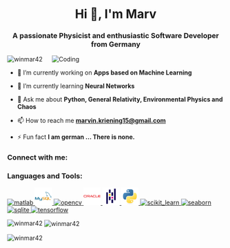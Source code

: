 <h1 align="center">Hi 👋, I'm Marv</h1>
<h3 align="center">A passionate Physicist and enthusiastic Software Developer from Germany</h3>
<img align="right" alt="Coding" width="400" src="https://cdn.dribbble.com/users/4679749/screenshots/15934923/media/0e73ba235165bf091f3f52e4cc5af6a1.gif">

<p align="left"> <img src="https://komarev.com/ghpvc/?username=winmar42&label=Profile%20views&color=0e75b6&style=flat" alt="winmar42" /> </p>

- 🔭 I’m currently working on **Apps based on Machine Learning**

- 🌱 I’m currently learning **Neural Networks**

- 💬 Ask me about **Python, General Relativity, Environmental Physics and Chaos**

- 📫 How to reach me **marvin.kriening15@gmail.com**

- ⚡ Fun fact **I am german ... There is none.**

<h3 align="left">Connect with me:</h3>
<p align="left">
</p>

<h3 align="left">Languages and Tools:</h3>
<p align="left"> <a href="https://www.mathworks.com/" target="_blank" rel="noreferrer"> <img src="https://upload.wikimedia.org/wikipedia/commons/2/21/Matlab_Logo.png" alt="matlab" width="40" height="40"/> </a> <a href="https://www.mysql.com/" target="_blank" rel="noreferrer"> <img src="https://raw.githubusercontent.com/devicons/devicon/master/icons/mysql/mysql-original-wordmark.svg" alt="mysql" width="40" height="40"/> </a> <a href="https://opencv.org/" target="_blank" rel="noreferrer"> <img src="https://www.vectorlogo.zone/logos/opencv/opencv-icon.svg" alt="opencv" width="40" height="40"/> </a> <a href="https://www.oracle.com/" target="_blank" rel="noreferrer"> <img src="https://raw.githubusercontent.com/devicons/devicon/master/icons/oracle/oracle-original.svg" alt="oracle" width="40" height="40"/> </a> <a href="https://pandas.pydata.org/" target="_blank" rel="noreferrer"> <img src="https://raw.githubusercontent.com/devicons/devicon/2ae2a900d2f041da66e950e4d48052658d850630/icons/pandas/pandas-original.svg" alt="pandas" width="40" height="40"/> </a> <a href="https://www.python.org" target="_blank" rel="noreferrer"> <img src="https://raw.githubusercontent.com/devicons/devicon/master/icons/python/python-original.svg" alt="python" width="40" height="40"/> </a> <a href="https://scikit-learn.org/" target="_blank" rel="noreferrer"> <img src="https://upload.wikimedia.org/wikipedia/commons/0/05/Scikit_learn_logo_small.svg" alt="scikit_learn" width="40" height="40"/> </a> <a href="https://seaborn.pydata.org/" target="_blank" rel="noreferrer"> <img src="https://seaborn.pydata.org/_images/logo-mark-lightbg.svg" alt="seaborn" width="40" height="40"/> </a> <a href="https://www.sqlite.org/" target="_blank" rel="noreferrer"> <img src="https://www.vectorlogo.zone/logos/sqlite/sqlite-icon.svg" alt="sqlite" width="40" height="40"/> </a> <a href="https://www.tensorflow.org" target="_blank" rel="noreferrer"> <img src="https://www.vectorlogo.zone/logos/tensorflow/tensorflow-icon.svg" alt="tensorflow" width="40" height="40"/> </a> </p>

<p><img align="left" src="https://github-readme-stats.vercel.app/api/top-langs?username=winmar42&show_icons=true&locale=en&layout=compact" alt="winmar42" /></p>

<p>&nbsp;<img align="center" src="https://github-readme-stats.vercel.app/api?username=winmar42&show_icons=true&locale=en" alt="winmar42" /></p>

<p><img align="center" src="https://github-readme-streak-stats.herokuapp.com/?user=winmar42&" alt="winmar42" /></p>
